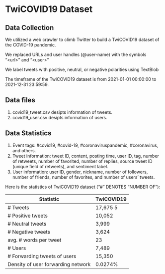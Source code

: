 # TwiCOVID19 Dataset

## Data Collection
We utilized a web crawler to climb Twitter to build a TwiCOVID19 dataset of the COVID-19 pandemic.

We replaced URLs and user handles (@user-name) with the symbols “\<url\>” and “\<user\>”

We label tweets with positive, neutral, or negative polarities using TextBlob

The timeframe of the TwiCOVID19 dataset is from 2021-01-01 00:00:00 to 2021-12-31 23:59:59.

## Data files
1) covid19_tweet.csv desipts information of tweets.
2) covid19_user.csv desipts information of users.

## Data Statistics
1) Event tags: #covid19, #covid-19, #coronaviruspandemic, #coronavirus, and others.
2) Tweet information: tweet ID, content, posting time, user ID, tag, number of retweets, number of favorited, number of replies, source tweet ID (unique field of retweets), and sentiment label.
3) User information: user ID, gender, nickname, number of followers, number of friends, number of favorites, and number of users’ tweets.

Here is the statistics of TwiCOVID19 dataset (“#” DENOTES “NUMBER OF”):

Statistic | TwiCOVID19
---- | -----
\# Tweets | 17,675 5
\# Positive tweets | 10,052
\# Neutral tweets | 3,999
\# Negative tweets | 3,624
avg. \# words per tweet | 23
\# Users | 7,489
\# Forwarding tweets of users | 15,350
Density of user forwarding network | 0.0274%
